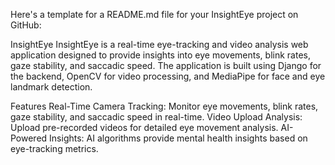 
Here's a template for a README.md file for your InsightEye project on GitHub:

InsightEye
InsightEye is a real-time eye-tracking and video analysis web application designed to provide insights into eye movements, blink rates, gaze stability, and saccadic speed. The application is built using Django for the backend, OpenCV for video processing, and MediaPipe for face and eye landmark detection.

Features
Real-Time Camera Tracking: Monitor eye movements, blink rates, gaze stability, and saccadic speed in real-time.
Video Upload Analysis: Upload pre-recorded videos for detailed eye movement analysis.
AI-Powered Insights: AI algorithms provide mental health insights based on eye-tracking metrics.
